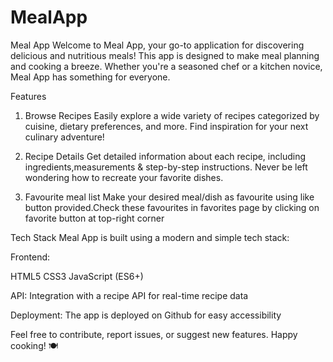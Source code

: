 # MealApp
Meal App
Welcome to Meal App, your go-to application for discovering delicious and nutritious meals! This app is designed to make meal planning and cooking a breeze. Whether you're a seasoned chef or a kitchen novice, Meal App has something for everyone.

Features
1. Browse Recipes
Easily explore a wide variety of recipes categorized by cuisine, dietary preferences, and more. Find inspiration for your next culinary adventure!

2. Recipe Details
Get detailed information about each recipe, including ingredients,measurements & step-by-step instructions. Never be left wondering how to recreate your favorite dishes.

3. Favourite meal list
Make your desired meal/dish as favourite using like button provided.Check these favourites in favorites page by clicking on favorite button at top-right corner



Tech Stack
Meal App is built using a modern and simple tech stack:

Frontend:

HTML5
CSS3
JavaScript (ES6+)

API:
Integration with a recipe API for real-time recipe data

Deployment:
The app is deployed on Github for easy accessibility



Feel free to contribute, report issues, or suggest new features. Happy cooking! 🍽️
